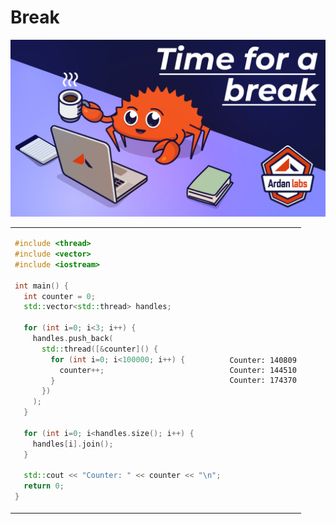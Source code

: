 # Break

![](./images/BreakTime.png)

<table>
<tr>
<td>

```cpp
#include <thread>
#include <vector>
#include <iostream>

int main() {
  int counter = 0;
  std::vector<std::thread> handles;
    
  for (int i=0; i<3; i++) {
    handles.push_back(
      std::thread([&counter]() { 
        for (int i=0; i<100000; i++) {
          counter++; 
        }
      })
    );
  }

  for (int i=0; i<handles.size(); i++) {
    handles[i].join();
  }

  std::cout << "Counter: " << counter << "\n";
  return 0;
}
```

</td><td>

```
Counter: 140809
Counter: 144510
Counter: 174370
```

</td></tr></table>

